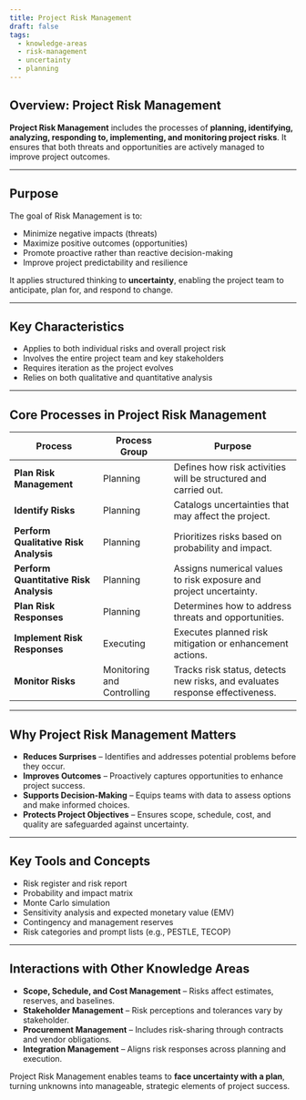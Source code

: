 ```yaml
---
title: Project Risk Management  
draft: false  
tags:  
  - knowledge-areas  
  - risk-management  
  - uncertainty  
  - planning  
---
```


## Overview: Project Risk Management

**Project Risk Management** includes the processes of **planning, identifying, analyzing, responding to, implementing, and monitoring project risks**. It ensures that both threats and opportunities are actively managed to improve project outcomes.

---

## Purpose

The goal of Risk Management is to:

- Minimize negative impacts (threats)  
- Maximize positive outcomes (opportunities)  
- Promote proactive rather than reactive decision-making  
- Improve project predictability and resilience  

It applies structured thinking to **uncertainty**, enabling the project team to anticipate, plan for, and respond to change.

---

## Key Characteristics

- Applies to both individual risks and overall project risk  
- Involves the entire project team and key stakeholders  
- Requires iteration as the project evolves  
- Relies on both qualitative and quantitative analysis

---

## Core Processes in Project Risk Management

| Process | Process Group | Purpose |
|---------|----------------------------|---------|
| **Plan Risk Management** | Planning | Defines how risk activities will be structured and carried out. |
| **Identify Risks** | Planning | Catalogs uncertainties that may affect the project. |
| **Perform Qualitative Risk Analysis** | Planning | Prioritizes risks based on probability and impact. |
| **Perform Quantitative Risk Analysis** | Planning | Assigns numerical values to risk exposure and project uncertainty. |
| **Plan Risk Responses** | Planning | Determines how to address threats and opportunities. |
| **Implement Risk Responses** | Executing | Executes planned risk mitigation or enhancement actions. |
| **Monitor Risks** | Monitoring and Controlling | Tracks risk status, detects new risks, and evaluates response effectiveness.

---

## Why Project Risk Management Matters

- **Reduces Surprises** – Identifies and addresses potential problems before they occur.  
- **Improves Outcomes** – Proactively captures opportunities to enhance project success.  
- **Supports Decision-Making** – Equips teams with data to assess options and make informed choices.  
- **Protects Project Objectives** – Ensures scope, schedule, cost, and quality are safeguarded against uncertainty.

---

## Key Tools and Concepts

- Risk register and risk report  
- Probability and impact matrix  
- Monte Carlo simulation  
- Sensitivity analysis and expected monetary value (EMV)  
- Contingency and management reserves  
- Risk categories and prompt lists (e.g., PESTLE, TECOP)

---

## Interactions with Other Knowledge Areas

- **Scope, Schedule, and Cost Management** – Risks affect estimates, reserves, and baselines.  
- **Stakeholder Management** – Risk perceptions and tolerances vary by stakeholder.  
- **Procurement Management** – Includes risk-sharing through contracts and vendor obligations.  
- **Integration Management** – Aligns risk responses across planning and execution.

Project Risk Management enables teams to **face uncertainty with a plan**, turning unknowns into manageable, strategic elements of project success.
